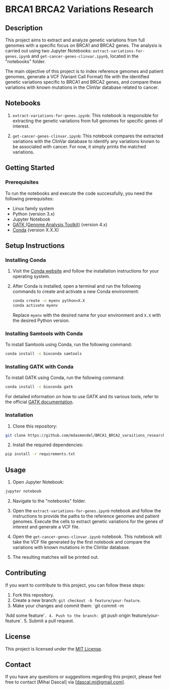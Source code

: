 # BRCA1 BRCA2 Variations Research

## Description

This project aims to extract and analyze genetic variations from full genomes with a specific focus on BRCA1 and BRCA2 genes. The analysis is carried out using two Jupyter Notebooks: `extract-variations-for-genes.ipynb` and `get-cancer-genes-clinvar.ipynb`, located in the "notebooks" folder.

The main objective of this project is to index reference genomes and patient genomes, generate a VCF (Variant Call Format) file with the identified genetic variations specific to BRCA1 and BRCA2 genes, and compare these variations with known mutations in the ClinVar database related to cancer.

## Notebooks

1. `extract-variations-for-genes.ipynb`: This notebook is responsible for extracting the genetic variations from full genomes for specific genes of interest.

2. `get-cancer-genes-clinvar.ipynb`: This notebook compares the extracted variations with the ClinVar database to identify any variations known to be associated with cancer. For now, it simply prints the matched variations.

## Getting Started

### Prerequisites

To run the notebooks and execute the code successfully, you need the following prerequisites:

- Linux family system
- Python (version 3.x)
- Jupyter Notebook
- [GATK (Genome Analysis Toolkit)](https://gatk.broadinstitute.org/) (version 4.x)
- [Conda](https://conda.io/) (version X.X.X)

## Setup Instructions

### Installing Conda

1. Visit the [Conda website](https://conda.io/) and follow the installation instructions for your operating system.
2. After Conda is installed, open a terminal and run the following commands to create and activate a new Conda environment:

   ```bash
   conda create -n myenv python=X.X
   conda activate myenv
   ```

   Replace `myenv` with the desired name for your environment and `X.X` with the desired Python version.

### Installing Samtools with Conda

To install Samtools using Conda, run the following command:

```bash
conda install -c bioconda samtools
```

### Installing GATK with Conda

To install GATK using Conda, run the following command:

```bash
conda install -c bioconda gatk
```

For detailed information on how to use GATK and its various tools, refer to the official [GATK documentation](https://gatk.broadinstitute.org/documentation/).

### Installation

1. Clone this repository:

```bash
git clone https://github.com/mdasmendel/BRCA1_BRCA2_varaitions_research.git
```

2. Install the required dependencies:

```bash
pip install -r requirements.txt
```

## Usage

1. Open Jupyter Notebook:

```bash
jupyter notebook
```

2. Navigate to the "notebooks" folder.

3. Open the `extract-variations-for-genes.ipynb` notebook and follow the instructions to provide the paths to the reference genomes and patient genomes. Execute the cells to extract genetic variations for the genes of interest and generate a VCF file.

4. Open the `get-cancer-genes-clinvar.ipynb` notebook. This notebook will take the VCF file generated by the first notebook and compare the variations with known mutations in the ClinVar database.

5. The resulting matches will be printed out.

## Contributing

If you want to contribute to this project, you can follow these steps:

1. Fork this repository.
2. Create a new branch: `git checkout -b feature/your-feature`.
3. Make your changes and commit them: `git commit -m

 'Add some feature'`.
4. Push to the branch: `git push origin feature/your-feature`.
5. Submit a pull request.

## License

This project is licensed under the [MIT License](LICENSE).

## Contact

If you have any questions or suggestions regarding this project, please feel free to contact [Mihai Dascal] via [dascal.mi@gmail.com].